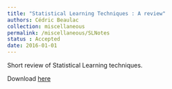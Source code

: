 ```yaml
---
title: "Statistical Learning Techniques : A review"
authors: Cédric Beaulac
collection: miscellaneous
permalink: /miscellaneous/SLNotes
status : Accepted
date: 2016-01-01
---
```


Short review of Statistical Learning techniques. 

Download [here](http://cedricbeaulac.github.io/files/MLNotes.pdf)
